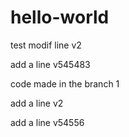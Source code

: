 # hello-world
test  modif line v2


add a line v545483


code made in the branch 1

add a line v2


add a line v54556
